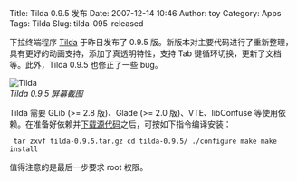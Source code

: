 Title: Tilda 0.9.5 发布
Date: 2007-12-14 10:46
Author: toy
Category: Apps
Tags: Tilda
Slug: tilda-095-released

下拉终端程序
[Tilda](http://linuxtoy.org/archives/tilda-and-yakuake.html)
于昨日发布了 0.9.5
版。新版本对主要代码进行了重新整理，具有更好的动画支持，添加了真透明特性，支持
Tab 键循环切换，更新了文档等。此外，Tilda 0.9.5 也修正了一些 bug。

![Tilda](http://i.linuxtoy.org/i/2007/12/tilda.png)  
*Tilda 0.9.5 屏幕截图*

Tilda 需要 GLib (>= 2.8 版)、Glade (>= 2.0 版)、VTE、libConfuse
等使用依赖。在准备好依赖并[下载源代码](http://downloads.sourceforge.net/tilda/tilda-0.9.5.tar.gz)之后，可按如下指令编译安装：  

` tar zxvf tilda-0.9.5.tar.gz cd tilda-0.9.5/ ./configure make make install`

值得注意的是最后一步要求 root 权限。

